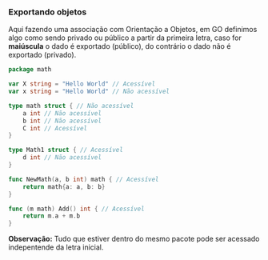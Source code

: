 ### Exportando objetos

Aqui fazendo uma associação com Orientação a Objetos, em GO definimos algo como sendo privado ou público a partir
da primeira letra, caso for **maiúscula** o dado é exportado (público), do contrário o dado não é exportado (privado).

```GO
package math

var X string = "Hello World" // Acessível
var x string = "Hello World" // Não acessível

type math struct { // Não acessível
	a int // Não acessível
	b int // Não acessível
	C int // Acessível
}

type Math1 struct { // Acessível
	d int // Não acessível
}

func NewMath(a, b int) math { // Acessível
	return math{a: a, b: b}
}

func (m math) Add() int { // Acessível
	return m.a + m.b
}
```

**Observação:** Tudo que estiver dentro do mesmo pacote pode ser acessado indepentende da letra inicial.